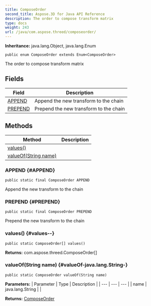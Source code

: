 ```yaml
---
title: ComposeOrder
second_title: Aspose.3D for Java API Reference
description: The order to compose transform matrix
type: docs
weight: 243
url: /java/com.aspose.threed/composeorder/
---
```


**Inheritance:**
java.lang.Object, java.lang.Enum
```
public enum ComposeOrder extends Enum<ComposeOrder>
```

The order to compose transform matrix
## Fields

| Field | Description |
| --- | --- |
| [APPEND](#APPEND) | Append the new transform to the chain |
| [PREPEND](#PREPEND) | Prepend the new transform to the chain |
## Methods

| Method | Description |
| --- | --- |
| [values()](#values--) |  |
| [valueOf(String name)](#valueOf-java.lang.String-) |  |
### APPEND {#APPEND}
```
public static final ComposeOrder APPEND
```


Append the new transform to the chain

### PREPEND {#PREPEND}
```
public static final ComposeOrder PREPEND
```


Prepend the new transform to the chain

### values() {#values--}
```
public static ComposeOrder[] values()
```




**Returns:**
com.aspose.threed.ComposeOrder[]
### valueOf(String name) {#valueOf-java.lang.String-}
```
public static ComposeOrder valueOf(String name)
```




**Parameters:**
| Parameter | Type | Description |
| --- | --- | --- |
| name | java.lang.String |  |

**Returns:**
[ComposeOrder](../../com.aspose.threed/composeorder)
